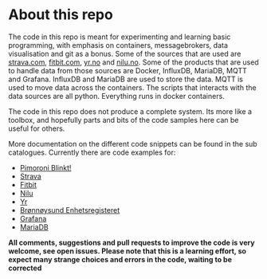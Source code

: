 # About this repo
The code in this repo is meant for experimenting and learning basic programming, with emphasis on containers, messagebrokers, data visualisation and git as a bonus. Some of the sources that are used are [strava.com](https://www.strava.com), [fitbit.com](https://www.fitbit.com), [yr.no](https://www.yr.no) and [nilu.no](https://www.nilu.no). Some of the products that are used to handle data from those sources are Docker, InfluxDB, MariaDB, MQTT and Grafana. InfluxDB and MariaDB are used to store the data. MQTT is used to move data across the containers. The scripts that interacts with the data sources are all python. Everything runs in docker containers.

The code in this repo does not produce a complete system. Its more like a toolbox, and hopefully parts and bits of the code samples here can be useful for others.

More documentation on the different code snippets can be found in the sub catalogues. Currently there are code examples for:
- [Pimoroni Blinkt!](/blinkt/)
- [Strava](/strava/)
- [Fitbit](/fitbit/)
- [Nilu](/nilu/)
- [Yr](/yr/)
- [Brønnøysund Enhetsregisteret](/br_enhetsregisteret/)
- [Grafana](/grafana/)
- [MariaDB](/mariadb/)

**All comments, suggestions and pull requests to improve the code is very welcome, see open issues. Please note that this is a learning effort, so expect many strange choices and errors in the code, waiting to be corrected**